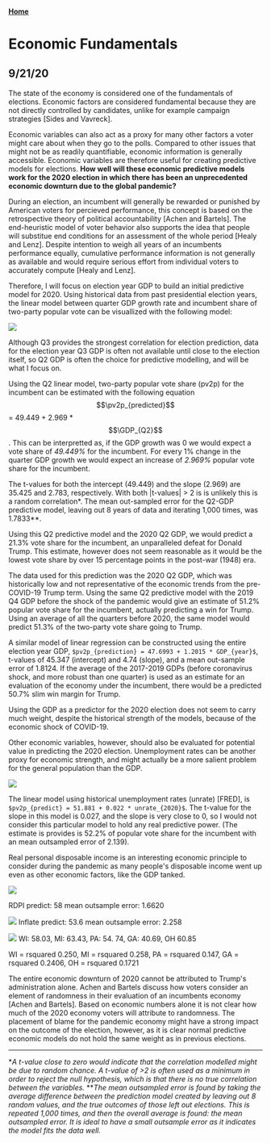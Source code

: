 #### [Home](https://cassidybargell.github.io/election_analytics/)

# Economic Fundamentals 
## 9/21/20

The state of the economy is considered one of the fundamentals of elections. Economic factors are considered fundamental because they are not directly controlled by candidates, unlike for example campaign strategies [Sides and Vavreck]. 
 
Economic variables can also act as a proxy for many other factors a voter might care about when they go to the polls. Compared to other issues that might not be as readily quantifiable, economic information is generally accessible. Economic variables are therefore useful for creating predictive models for elections. **How well will these economic predictive models work for the 2020 election in which there has been an unprecedented economic downturn due to the global pandemic?**

During an election, an incumbent will generally be rewarded or punished by American voters for percieved performance, this concept is based on the retrospective theory of political accountability [Achen and Bartels]. The end-heuristic model of voter behavior also supports the idea that people will substitue end conditions for an assessment of the whole period [Healy and Lenz]. Despite intention to weigh all years of an incumbents performance equally, cumulative performance information is not generally as available and would require serious effort from individual voters to accurately compute [Healy and Lenz]. 

Therefore, I will focus on election year GDP to build an initial predictive model for 2020. Using historical data from past presidential election years, the linear model between quarter GDP growth rate and incumbent share of two-party popular vote can be visuallized with the following model:

![](../figures/gdp_v_pv2p.png)

Although Q3 provides the strongest correlation for election prediction, data for the election year Q3 GDP is often not available until close to the election itself, so Q2 GDP  is often the choice for predictive modelling, and will be what I focus on. 

Using the Q2 linear model, two-party popular vote share (pv2p) for the incumbent can be estimated with the following equation $$\pv2p_{predicted}$$ = 49.449 + 2.969 * $$\GDP_{Q2}$$. This can be interpretted as, if the GDP growth was 0 we would expect a vote share of *49.449%* for the incumbent. For every 1% change in the quarter GDP growth we would expect an increase of *2.969%* popular vote share for the incumbent. 

The t-values for both the intercept (49.449) and the slope (2.969) are 35.425 and 2.783, respectively. With both |t-values| > 2 is is unlikely this is a random correlation*. 
The mean out-sampled error for the Q2-GDP predictive model, leaving out 8 years of data and iterating 1,000 times, was 1.7833**.

Using this Q2 predictive model and the 2020 Q2 GDP, we would predict a 21.3% vote share for the incumbent, an unparalleled defeat for Donald Trump. This estimate, however does not seem reasonable as it would be the lowest vote share by over 15 percentage points in the post-war (1948) era.

The data used for this prediction was the 2020 Q2 GDP, which was historically low and not representative of the economic trends from the pre-COVID-19 Trump term. Using the same Q2 predictive model with the 2019 Q4 GDP before the shock of the pandemic would give an estimate of 51.2% popular vote share for the incumbent, actually predicting a win for Trump. Using an average of all the quarters before 2020, the same model would predict 51.3% of the two-party vote share going to Trump. 

A similar model of linear regression can be constructed using the entire election year GDP, `$pv2p_{prediction} = 47.6993 + 1.2015 * GDP_{year}$`, t-values of 45.347 (intercept) and 4.74 (slope), and a mean out-sample error of 1.8124. If the average of the 2017-2019 GDPs (before coronavirus shock, and more robust than one quarter) is used as an estimate for an evaluation of the economy under the incumbent, there would be a predicted 50.7% slim win margin for Trump. 

Using the GDP as a predictor for the 2020 election does not seem to carry much weight, despite the historical strength of the models, because of the economic shock of COVID-19. 

Other economic variables, however, should also be evaluated for potential value in predicting the 2020 election. Unemployment rates can be another proxy for economic strength, and might actually be a more salient problem for the general population than the GDP.

![](../figures/unemployment_lm.png)

The linear model using historical unemployment rates (unrate) [FRED], is `$pv2p_{predict} = 51.881 + 0.022 * unrate_{2020}$`. The t-value for the slope in this model is 0.027, and the slope is very close to 0, so I would not consider this particular model to hold any real predictive power. (The estimate is provides is 52.2% of popular vote share for the incumbent with an mean outsampled error of 2.139). 

Real personal disposable income is an interesting economic principle to consider during the pandemic as many people's disposable income went up even as other economic factors, like the GDP tanked. 

![](../figures/rdpi_lm.png)


RDPI predict: 58
mean outsample error: 1.6620


![](../figures/inflate_lm.png)
Inflate predict: 53.6
mean outsample error: 2.258


![](../figures/swing_lm.png)
WI: 58.03, MI: 63.43, PA: 54. 74, GA: 40.69, OH 60.85

WI = rsquared 0.250, MI = rsquared 0.258, PA = rsquared 0.147, GA = rsquared 0.2406, OH = rsquared 0.1721

The entire economic downturn of 2020 cannot be attributed to Trump's administration alone. Achen and Bartels discuss how voters consider an element of randomness in their evaluation of an incumbents economy [Achen and Bartels]. Based on economic numbers alone it is not clear how much of the 2020 economy voters will attribute to randomness. The placement of blame for the pandemic economy might have a strong impact on the outcome of the election, however, as it is clear normal predictive economic models do not hold the same weight as in previous elections. 

<hr>

**A t-value close to zero would indicate that the correlation modelled might be due to random chance. A t-value of >2 is often used as a minimum in order to reject the null hypothesis, which is that there is no true correlation between the variables.*
***The mean outsampled error is found by taking the average difference between the prediction model created by leaving out 8 random values, and the true outcomes of those left out elections. This is repeated 1,000 times, and then the overall average is found: the mean outsampled error. It is ideal to have a small outsample error as it indicates the model fits the data well.*